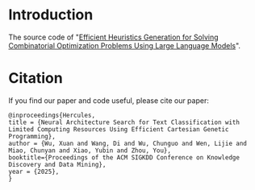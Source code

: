 # Introduction
The source code of "[Efficient Heuristics Generation for Solving Combinatorial Optimization Problems Using Large Language Models]()".


# Citation
If you find our paper and code useful, please cite our paper:
```
@inproceedings{Hercules,
title = {Neural Architecture Search for Text Classification with Limited Computing Resources Using Efficient Cartesian Genetic Programming},
author = {Wu, Xuan and Wang, Di and Wu, Chunguo and Wen, Lijie and Miao, Chunyan and Xiao, Yubin and Zhou, You},
booktitle={Proceedings of the ACM SIGKDD Conference on Knowledge Discovery and Data Mining},
year = {2025},
}
```
